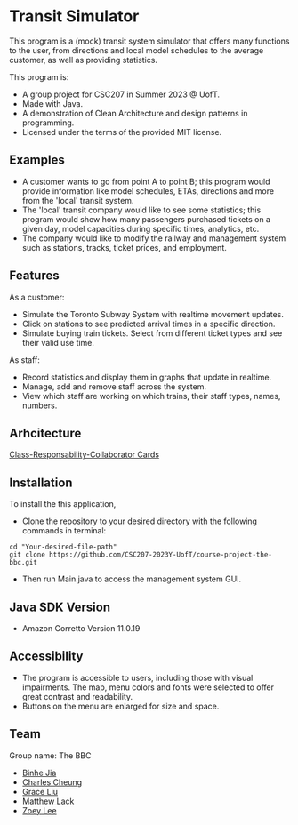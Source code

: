 # Transit Simulator #

This program is a (mock) transit system simulator that offers many functions to the user, from directions and local 
model schedules to the average customer, as well as providing statistics.

This program is:
- A group project for CSC207 in Summer 2023 @ UofT.
- Made with Java.
- A demonstration of Clean Architecture and design patterns in programming.
- Licensed under the terms of the provided MIT license.

## Examples ##

- A customer wants to go from point A to point B; this program would provide information like model schedules, ETAs, 
directions and more from the 'local' transit system.
- The 'local' transit company would like to see some statistics; this program would show how many passengers purchased 
tickets on a given day, model capacities during specific times, analytics, etc.
- The company would like to modify the railway and management system such as stations, tracks, ticket prices, and employment.

## Features ##
As a customer:
- Simulate the Toronto Subway System with realtime movement updates.
- Click on stations to see predicted arrival times in a specific direction.
- Simulate buying train tickets. Select from different ticket types and see their valid use time.

As staff:
- Record statistics and display them in graphs that update in realtime.
- Manage, add and remove staff across the system.
- View which staff are working on which trains, their staff types, names, numbers.

## Arhcitecture ##
[Class-Responsability-Collaborator Cards](https://1drv.ms/o/s!AsmO3TTchzhwgv4tpGIJJfhWGQZ0uw?e=o4QCpp "CRC cards")

## Installation ##
To install the this application, 
- Clone the repository to your desired directory with the following commands in terminal:
```
cd "Your-desired-file-path"
git clone https://github.com/CSC207-2023Y-UofT/course-project-the-bbc.git
```
- Then run Main.java to access the management system GUI.

## Java SDK Version ##
- Amazon Corretto Version 11.0.19

## Accessibility ##
- The program is accessible to users, including those with visual impairments. The map, menu colors and fonts were selected to offer great contrast and readability.
- Buttons on the menu are enlarged for size and space.

## Team ##

Group name: The BBC

- [Binhe Jia](https://github.com/Binhe-Jia "Jarrett's GitHub page")
- [Charles Cheung](https://github.com/charlescheung22 "Charles' GitHub page")
- [Grace Liu](https://github.com/gracelliu "Grace's GitHub page")
- [Matthew Lack](https://github.com/mattlack15 "Matt's GitHub page")
- [Zoey Lee](https://github.com/zoeyzlee "Zoey's GitHub page")


